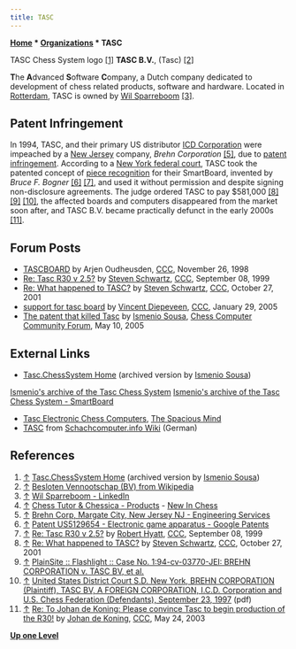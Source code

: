 ```yaml
---
title: TASC
---
```

**[Home](Home "Home") \* [Organizations](Organizations "Organizations") \* TASC**



 [](http://www.ismenio.com/tasc/) TASC Chess System logo <a id="cite-note-1" href="#cite-ref-1">[1]</a> 
**TASC B.V.**, (Tasc) <a id="cite-note-2" href="#cite-ref-2">[2]</a>  

**T**he **A**dvanced **S**oftware **C**ompany, a Dutch company dedicated to development of chess related products, software and hardware. Located in [Rotterdam](https://en.wikipedia.org/wiki/Rotterdam), TASC is owned by [Wil Sparreboom](Wil_Sparreboom "Wil Sparreboom") <a id="cite-note-3" href="#cite-ref-3">[3]</a>. 



## Patent Infringement


In 1994, TASC, and their primary US distributor [ICD Corporation](index.php?title=ICD_Corporation&action=edit&redlink=1 "ICD Corporation (page does not exist)") were impeached by a [New Jersey](https://en.wikipedia.org/wiki/New_Jersey) company, *Brehn Corporation* <a id="cite-note-5" href="#cite-ref-5">[5]</a>, due to [patent infringement](https://en.wikipedia.org/wiki/Patent_infringement). According to a [New York federal court](https://en.wikipedia.org/wiki/Courts_of_New_York), TASC took the patented concept of [piece recognition](Piece_Recognition "Piece Recognition") for their SmartBoard, invented by *Bruce F. Bogner* <a id="cite-note-6" href="#cite-ref-6">[6]</a> <a id="cite-note-7" href="#cite-ref-7">[7]</a>, and used it without permission and despite signing non-disclosure agreements. The judge ordered TASC to pay $581,000 <a id="cite-note-8" href="#cite-ref-8">[8]</a> <a id="cite-note-9" href="#cite-ref-9">[9]</a> <a id="cite-note-10" href="#cite-ref-10">[10]</a>, the affected boards and computers disappeared from the market soon after, and TASC B.V. became practically defunct in the early 2000s <a id="cite-note-11" href="#cite-ref-11">[11]</a>.



## Forum Posts


* [TASCBOARD](https://www.stmintz.com/ccc/index.php?id=34024) by Arjen Oudheusden, [CCC](CCC "CCC"), November 26, 1998
* [Re: Tasc R30 v 2.5?](https://www.stmintz.com/ccc/index.php?id=67834) by [Steven Schwartz](Steven_Schwartz "Steven Schwartz"), [CCC](CCC "CCC"), September 08, 1999
* [Re: What happened to TASC?](https://www.stmintz.com/ccc/index.php?id=194531) by [Steven Schwartz](Steven_Schwartz "Steven Schwartz"), [CCC](CCC "CCC"), October 27, 2001
* [support for tasc board](https://www.stmintz.com/ccc/index.php?id=408185) by [Vincent Diepeveen](Vincent_Diepeveen "Vincent Diepeveen"), [CCC](CCC "CCC"), January 29, 2005
* [The patent that killed Tasc](http://users.boardnation.com/~chesscomputers/index.php?board=1;action=display;threadid=262) by [Ismenio Sousa](index.php?title=Ismenio_Sousa&action=edit&redlink=1 "Ismenio Sousa (page does not exist)"), [Chess Computer Community Forum](Computer_Chess_Forums "Computer Chess Forums"), May 10, 2005


## External Links


* [Tasc.ChessSystem Home](http://www.ismenio.com/tasc/) (archived version by [Ismenio Sousa](index.php?title=Ismenio_Sousa&action=edit&redlink=1 "Ismenio Sousa (page does not exist)"))


 [Ismenio's archive of the Tasc Chess System](http://www.ismenio.com/tasc/demoprograms.html)
 [Ismenio's archive of the Tasc Chess System - SmartBoard](http://www.ismenio.com/tasc/sb.html)
* [Tasc Electronic Chess Computers](http://www.spacious-mind.com/html/tasc.html), [The Spacious Mind](The_Spacious_Mind "The Spacious Mind")
* [TASC](http://www.schach-computer.info/wiki/index.php/TASC) from [Schachcomputer.info Wiki](http://www.schach-computer.info/wiki/index.php/Hauptseite_En) (German)


## References


1. <a id="cite-ref-1" href="#cite-note-1">↑</a> [Tasc.ChessSystem Home](http://www.ismenio.com/tasc/) (archived version by [Ismenio Sousa](index.php?title=Ismenio_Sousa&action=edit&redlink=1 "Ismenio Sousa (page does not exist)"))
2. <a id="cite-ref-2" href="#cite-note-2">↑</a> [Besloten Vennootschap (BV) from Wikipedia](https://en.wikipedia.org/wiki/Besloten_Vennootschap)
3. <a id="cite-ref-3" href="#cite-note-3">↑</a> [Wil Sparreboom - LinkedIn](http://nl.linkedin.com/pub/wil-sparreboom/14/983/883)
4. <a id="cite-ref-4" href="#cite-note-4">↑</a> [Chess Tutor & Chessica - Products](http://www.newinchess.com/Chess_Tutor___Chessica-p-2436.html) - [New In Chess](https://en.wikipedia.org/wiki/New_In_Chess)
5. <a id="cite-ref-5" href="#cite-note-5">↑</a> [Brehn Corp, Margate City, New Jersey NJ - Engineering Services](http://www.corpdetails.com/us-companies/New-Jersey/438742-engineering-accounting-research-management-related-sevices/brehn-corp-us)
6. <a id="cite-ref-6" href="#cite-note-6">↑</a> [Patent US5129654 - Electronic game apparatus - Google Patents](http://www.google.com/patents/US5129654)
7. <a id="cite-ref-7" href="#cite-note-7">↑</a> [Re: Tasc R30 v 2.5?](https://www.stmintz.com/ccc/index.php?id=67909) by [Robert Hyatt](Robert_Hyatt "Robert Hyatt"), [CCC](CCC "CCC"), September 08, 1999
8. <a id="cite-ref-8" href="#cite-note-8">↑</a> [Re: What happened to TASC?](https://www.stmintz.com/ccc/index.php?id=194531) by [Steven Schwartz](Steven_Schwartz "Steven Schwartz"), [CCC](CCC "CCC"), October 27, 2001
9. <a id="cite-ref-9" href="#cite-note-9">↑</a> [PlainSite :: Flashlight :: Case No. 1:94-cv-03770-JEI: BREHN CORPORATION v. TASC BV, et al.](http://www.plainsite.org/flashlight/case.html?id=325396)
10. <a id="cite-ref-10" href="#cite-note-10">↑</a> [United States District Court S.D. New York, BREHN CORPORATION (Plaintiff), TASC BV, A FOREIGN CORPORATION, I.C.D. Corporation and U.S. Chess Federation (Defendants), September 23, 1997](http://ipmall.info/hosted_resources/Markman/pdfFiles/1997.09.23_BREHN_CORPORATION_v._TASC_BV_A_FOREIGN_CORPORATION_ICD.pdf) (pdf)
11. <a id="cite-ref-11" href="#cite-note-11">↑</a> [Re: To Johan de Koning: Please convince Tasc to begin production of the R30!](https://www.stmintz.com/ccc/index.php?id=297891) by [Johan de Koning](Johan_de_Koning "Johan de Koning"), [CCC](CCC "CCC"), May 24, 2003

**[Up one Level](Organizations "Organizations")**







 
